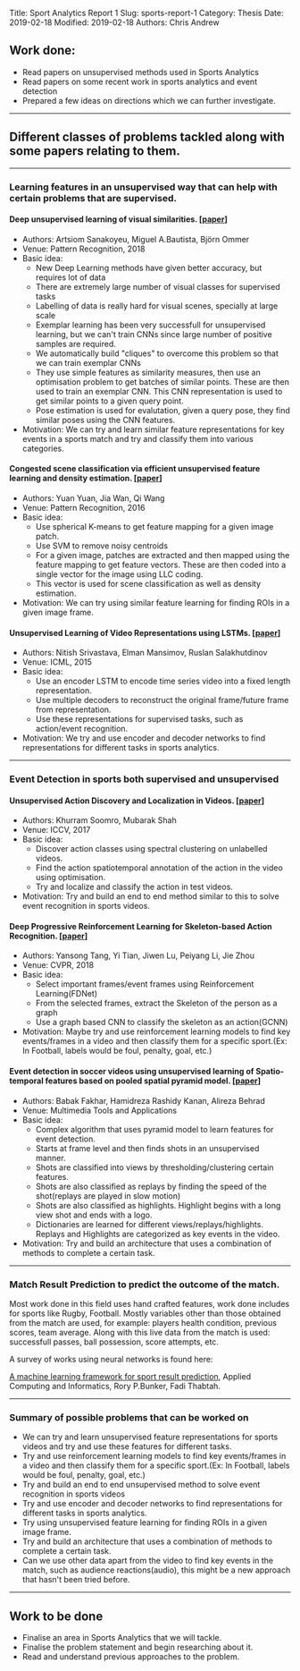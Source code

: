 Title: Sport Analytics Report 1
Slug: sports-report-1
Category: Thesis
Date: 2019-02-18
Modified: 2019-02-18
Authors: Chris Andrew

## Work done:
- Read papers on unsupervised methods used in Sports Analytics
- Read papers on some recent work in sports analytics and event detection
- Prepared a few ideas on directions which we can further investigate.

-------

## Different classes of problems tackled along with some papers relating to them.
------------
### Learning features in an unsupervised way that can help with certain problems that are supervised.

#### Deep unsupervised learning of visual similarities. [[paper](https://www.sciencedirect.com/science/article/pii/S0031320318300293)]
- Authors: Artsiom Sanakoyeu, Miguel A.Bautista, Björn Ommer
- Venue: Pattern Recognition, 2018
- Basic idea:
    - New Deep Learning methods have given better accuracy, but requires lot of data
    - There are extremely large number of visual classes for supervised tasks
    - Labelling of data is really hard for visual scenes, specially at large scale
    - Exemplar learning has been very successfull for unsupervised learning, but we can't train CNNs since large number of positive samples are required.
    - We automatically build "cliques" to overcome this problem so that we can train exemplar CNNs
    - They use simple features as similarity measures, then use an optimisation problem to get batches of similar points. These are then used to train an exemplar CNN. This CNN representation is used to get similar points to a given query point.
    - Pose estimation is used for evalutation, given a query pose, they find similar poses using the CNN features.
- Motivation: We can try and learn similar feature representations for key events in a sports match and try and classify them into various categories.

#### Congested scene classification via efficient unsupervised feature learning and density estimation. [[paper](https://www.sciencedirect.com/science/article/pii/S003132031630005X)]
- Authors: Yuan Yuan, Jia Wan, Qi Wang
- Venue: Pattern Recognition, 2016
- Basic idea:
    - Use spherical K-means to get feature mapping for a given image patch.
    - Use SVM to remove noisy centroids
    - For a given image, patches are extracted and then mapped using the feature mapping to get feature vectors. These are then coded into a single vector for the image using LLC coding.
    - This vector is used for scene classification as well as density estimation.
- Motivation: We can try using similar feature learning for finding ROIs in a given image frame.


#### Unsupervised Learning of Video Representations using LSTMs. [[paper](http://proceedings.mlr.press/v37/srivastava15.pdf)]
- Authors: Nitish Srivastava, Elman Mansimov, Ruslan Salakhutdinov
- Venue: ICML, 2015
- Basic idea:
    - Use an encoder LSTM to encode time series video into a fixed length representation.
    - Use multiple decoders to reconstruct the original frame/future frame from representation.
    - Use these representations for supervised tasks, such as action/event recognition.
- Motivation: We try and use encoder and decoder networks to find representations for different tasks in sports analytics.


------------

### Event Detection in sports both supervised and unsupervised

#### Unsupervised Action Discovery and Localization in Videos. [[paper](http://openaccess.thecvf.com/content_ICCV_2017/papers/Soomro_Unsupervised_Action_Discovery_ICCV_2017_paper.pdf)]
- Authors: Khurram Soomro, Mubarak Shah
- Venue: ICCV, 2017
- Basic idea:
    - Discover action classes using spectral clustering on unlabelled videos.
    - Find the action spatiotemporal annotation of the action in the video using optimisation.
    - Try and localize and classify the action in test videos.
- Motivation: Try and build an end to end method similar to this to solve event recognition in sports videos.


#### Deep Progressive Reinforcement Learning for Skeleton-based Action Recognition. [[paper](http://openaccess.thecvf.com/content_cvpr_2018/papers/Tang_Deep_Progressive_Reinforcement_CVPR_2018_paper.pdf)]
- Authors: Yansong Tang, Yi Tian, Jiwen Lu, Peiyang Li, Jie Zhou
- Venue: CVPR, 2018
- Basic idea:
    - Select important frames/event frames using Reinforcement Learning(FDNet)
    - From the selected frames, extract the Skeleton of the person as a graph
    - Use a graph based CNN to classify the skeleton as an action(GCNN)
- Motivation: Maybe try and use reinforcement learning models to find key events/frames in a video and then classify them for a specific sport.(Ex: In Football, labels would be foul, penalty, goal, etc.)

#### Event detection in soccer videos using unsupervised learning of Spatio-temporal features based on pooled spatial pyramid model. [[paper](https://link.springer.com/content/pdf/10.1007%2Fs11042-018-7083-1.pdf)]
- Authors: Babak Fakhar, Hamidreza Rashidy Kanan, Alireza Behrad
- Venue: Multimedia Tools and Applications
- Basic idea:
    - Complex algorithm that uses pyramid model to learn features for event detection.
    - Starts at frame level and then finds shots in an unsupervised manner.
    - Shots are classified into views by thresholding/clustering certain features.
    - Shots are also classified as replays by finding the speed of the shot(replays are played in slow motion)
    - Shots are also classified as highlights. Highlight begins with a long view shot and ends with a logo.
    - Dictionaries are learned for different views/replays/highlights. Replays and Highlights are categorized as key events in the video.
- Motivation: Try and build an architecture that uses a combination of methods to complete a certain task.
-------------

### Match Result Prediction to predict the outcome of the match.
Most work done in this field uses hand crafted features, work done includes for sports like Rugby, Football. Mostly variables other than those obtained from the match are used, for example: players health condition, previous scores, team average. Along with this live data from the match is used: successfull passes, ball possession, score attempts, etc.

A survey of works using neural networks is found here:

[A machine learning framework for sport result prediction](https://www.sciencedirect.com/science/article/pii/S2210832717301485), Applied Computing and Informatics, Rory P.Bunker, Fadi Thabtah.

-----

### Summary of possible problems that can be worked on
-  We can try and learn unsupervised feature representations for sports videos and try and use these features for different tasks.
- Try and use reinforcement learning models to find key events/frames in a video and then classify them for a specific sport.(Ex: In Football, labels would be foul, penalty, goal, etc.)
- Try and build an end to end unsupervised method to solve event recognition in sports videos
- Try and use encoder and decoder networks to find representations for different tasks in sports analytics.
- Try using unsupervised feature learning for finding ROIs in a given image frame.
- Try and build an architecture that uses a combination of methods to complete a certain task.
- Can we use other data apart from the video to find key events in the match, such as audience reactions(audio), this might be a new approach that hasn't been tried before.

-------
## Work to be done
- Finalise an area in Sports Analytics that we will tackle.
- Finalise the problem statement and begin researching about it.
- Read and understand previous approaches to the problem.
